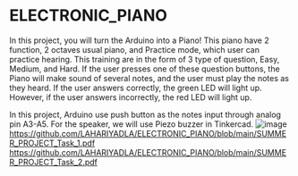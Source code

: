 # ELECTRONIC_PIANO
In this project, you will turn the Arduino into a Piano! This piano have 2 function, 2 octaves usual piano, and Practice mode, which user can practice hearing. This training are in the form of 3 type of question, Easy, Medium, and Hard. If the user presses one of these question buttons, the Piano will make sound of several notes, and the user must play the notes as they heard. If the user answers correctly, the green LED will light up. However, if the user answers incorrectly, the red LED will light up.

In this project, Arduino use push button as the notes input through analog pin A3-A5. For the speaker, we will use Piezo buzzer in Tinkercad.
![image](https://user-images.githubusercontent.com/84332506/177261970-c9d68e7b-d323-46a1-bbe7-2c621d718df4.png)
https://github.com/LAHARIYADLA/ELECTRONIC_PIANO/blob/main/SUMMER_PROJECT_Task_1.pdf
https://github.com/LAHARIYADLA/ELECTRONIC_PIANO/blob/main/SUMMER_PROJECT_Task_2.pdf

